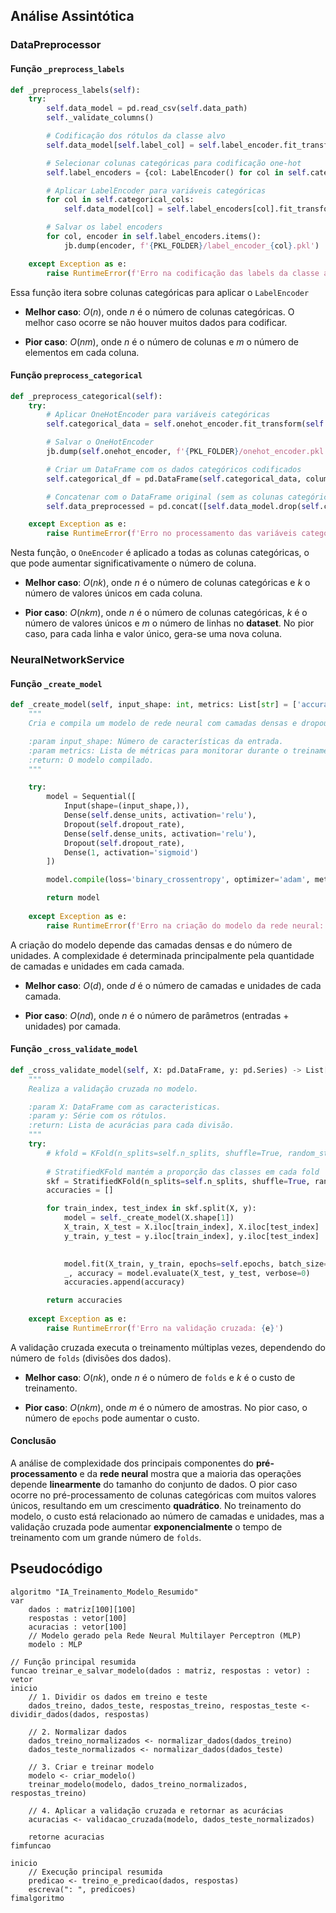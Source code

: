 ## Análise Assintótica

### DataPreprocessor

#### Função `_preprocess_labels`

```python
def _preprocess_labels(self):
    try:
        self.data_model = pd.read_csv(self.data_path)
        self._validate_columns()

        # Codificação dos rótulos da classe alvo
        self.data_model[self.label_col] = self.label_encoder.fit_transform(self.data_model[self.label_col])

        # Selecionar colunas categóricas para codificação one-hot
        self.label_encoders = {col: LabelEncoder() for col in self.categorical_cols}

        # Aplicar LabelEncoder para variáveis categóricas
        for col in self.categorical_cols:
            self.data_model[col] = self.label_encoders[col].fit_transform(self.data_model[col])

        # Salvar os label encoders
        for col, encoder in self.label_encoders.items():
            jb.dump(encoder, f'{PKL_FOLDER}/label_encoder_{col}.pkl')

    except Exception as e:
        raise RuntimeError(f'Erro na codificação das labels da classe alvo: {e}')

```

Essa função itera sobre colunas categóricas para aplicar o `LabelEncoder`

- **Melhor caso**: $O(n)$, onde $n$ é o número de colunas categóricas. O melhor caso ocorre se não houver muitos dados para codificar.

- **Pior caso**: $O(nm)$, onde $n$ é o número de colunas e $m$ o número de elementos em cada coluna.


#### Função `preprocess_categorical`

```python
def _preprocess_categorical(self):
    try:
        # Aplicar OneHotEncoder para variáveis categóricas
        self.categorical_data = self.onehot_encoder.fit_transform(self.data_model[self.categorical_cols])

        # Salvar o OneHotEncoder
        jb.dump(self.onehot_encoder, f'{PKL_FOLDER}/onehot_encoder.pkl')

        # Criar um DataFrame com os dados categóricos codificados
        self.categorical_df = pd.DataFrame(self.categorical_data, columns=self.onehot_encoder.get_feature_names_out(self.categorical_cols))

        # Concatenar com o DataFrame original (sem as colunas categóricas originais)
        self.data_preprocessed = pd.concat([self.data_model.drop(self.categorical_cols, axis=1), self.categorical_df], axis=1)

    except Exception as e:
        raise RuntimeError(f'Erro no processamento das variáveis categóricas: {e}')
```

Nesta função, o `OneEncoder` é aplicado a todas as colunas categóricas, o que pode aumentar significativamente o número de coluna.

- **Melhor caso**: $O(nk)$, onde $n$ é o número de colunas categóricas e $k$ o número de valores únicos em cada coluna.

- **Pior caso**: $O(nkm)$, onde $n$ é o número de colunas categóricas, $k$ é o número de valores únicos e $m$ o número de linhas no **dataset**. No pior caso, para cada linha e valor único, gera-se uma nova coluna.

### NeuralNetworkService

#### Função `_create_model`

```python
def _create_model(self, input_shape: int, metrics: List[str] = ['accuracy']) -> Sequential:
    """
    Cria e compila um modelo de rede neural com camadas densas e dropout configuráveis.

    :param input_shape: Número de características da entrada.
    :param metrics: Lista de métricas para monitorar durante o treinamento e avaliação (padrão: ['accuracy']).
    :return: O modelo compilado.
    """

    try:
        model = Sequential([
            Input(shape=(input_shape,)),
            Dense(self.dense_units, activation='relu'),
            Dropout(self.dropout_rate),
            Dense(self.dense_units, activation='relu'),
            Dropout(self.dropout_rate),
            Dense(1, activation='sigmoid')
        ])

        model.compile(loss='binary_crossentropy', optimizer='adam', metrics=metrics)

        return model
    
    except Exception as e:
        raise RuntimeError(f'Erro na criação do modelo da rede neural: {e}')

```

A criação do modelo depende das camadas densas e do número de unidades. A complexidade é determinada principalmente pela quantidade de camadas e unidades em cada camada.

- **Melhor caso**: $O(d)$, onde $d$ é o número de camadas e unidades de cada camada.

- **Pior caso**: $O(nd)$, onde $n$ é o número de parâmetros (entradas + unidades) por camada.


#### Função `_cross_validate_model`

```python
def _cross_validate_model(self, X: pd.DataFrame, y: pd.Series) -> List[float]:
    """
    Realiza a validação cruzada no modelo.

    :param X: DataFrame com as caracteristicas.
    :param y: Série com os rótulos.
    :return: Lista de acurácias para cada divisão.
    """
    try:
        # kfold = KFold(n_splits=self.n_splits, shuffle=True, random_state=42)
        
        # StratifiedKFold mantém a proporção das classes em cada fold
        skf = StratifiedKFold(n_splits=self.n_splits, shuffle=True, random_state=42)
        accuracies = []

        for train_index, test_index in skf.split(X, y):
            model = self._create_model(X.shape[1])
            X_train, X_test = X.iloc[train_index], X.iloc[test_index]
            y_train, y_test = y.iloc[train_index], y.iloc[test_index]

        
            model.fit(X_train, y_train, epochs=self.epochs, batch_size=self.batch_size, verbose=self.verbose)
            _, accuracy = model.evaluate(X_test, y_test, verbose=0)
            accuracies.append(accuracy)

        return accuracies
    
    except Exception as e:
        raise RuntimeError(f'Erro na validação cruzada: {e}')
```

A validação cruzada executa o treinamento múltiplas vezes, dependendo do número de `folds` (divisões dos dados).

- **Melhor caso**: $O(nk)$, onde $n$ é o número de `folds` e $k$ é o custo de treinamento.

- **Pior caso**: $O(nkm)$, onde $m$ é o número de amostras. No pior caso, o número de `epochs` pode aumentar o custo.

#### Conclusão

A análise de complexidade dos principais componentes do **pré-processamento** e da **rede neural** mostra que a maioria das operações depende **linearmente** do tamanho do conjunto de dados. O pior caso ocorre no pré-processamento de colunas categóricas com muitos valores únicos, resultando em um crescimento **quadrático**. No treinamento do modelo, o custo está relacionado ao número de camadas e unidades, mas a validação cruzada pode aumentar **exponencialmente** o tempo de treinamento com um grande número de `folds`.


## Pseudocódigo

```portugol
algoritmo "IA_Treinamento_Modelo_Resumido"
var
    dados : matriz[100][100]
    respostas : vetor[100]
    acuracias : vetor[100]
    // Modelo gerado pela Rede Neural Multilayer Perceptron (MLP)
    modelo : MLP

// Função principal resumida
funcao treinar_e_salvar_modelo(dados : matriz, respostas : vetor) : vetor
inicio
    // 1. Dividir os dados em treino e teste
    dados_treino, dados_teste, respostas_treino, respostas_teste <- dividir_dados(dados, respostas)

    // 2. Normalizar dados
    dados_treino_normalizados <- normalizar_dados(dados_treino)
    dados_teste_normalizados <- normalizar_dados(dados_teste)

    // 3. Criar e treinar modelo
    modelo <- criar_modelo()
    treinar_modelo(modelo, dados_treino_normalizados, respostas_treino)

    // 4. Aplicar a validação cruzada e retornar as acurácias
    acuracias <- validacao_cruzada(modelo, dados_teste_normalizados)

    retorne acuracias
fimfuncao

inicio
    // Execução principal resumida
    predicao <- treino_e_predicao(dados, respostas)
    escreva(": ", predicoes)
fimalgoritmo
```